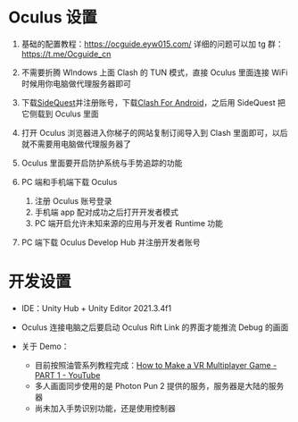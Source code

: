 # Oculus 设置

1. 基础的配置教程：https://ocguide.eyw015.com/ 详细的问题可以加 tg 群：https://t.me/Ocguide_cn
2. 不需要折腾 WIndows 上面 Clash 的 TUN 模式，直接 Oculus 里面连接 WiFi 时候用你电脑做代理服务器即可
3. 下载[SideQuest](https://sidequestvr.com/setup-howto)并注册账号，下载[Clash For Android](https://github.com/Kr328/ClashForAndroid/releases/download/v2.5.9/cfa-2.5.9-premium-arm64-v8a-release.apk)，之后用 SideQuest 把它侧载到 Oculus 里面
4. 打开 Oculus 浏览器进入你梯子的网站复制订阅导入到 Clash 里面即可，以后就不需要用电脑做代理服务器了
5. Oculus 里面要开启防护系统与手势追踪的功能

6. PC 端和手机端下载 Oculus

   1. 注册 Oculus 账号登录
   2. 手机端 app 配对成功之后打开开发者模式
   3. PC 端开启允许未知来源的应用与开发者 Runtime 功能

7. PC 端下载 Oculus Develop Hub 并注册开发者账号

# 开发设置

- IDE：Unity Hub + Unity Editor 2021.3.4f1

- Oculus 连接电脑之后要启动 Oculus Rift Link 的界面才能推流 Debug 的画面
- 关于 Demo：
  - 目前按照油管系列教程完成：[How to Make a VR Multiplayer Game - PART 1 - YouTube](https://www.youtube.com/watch?v=KHWuTBmT1oI&t=1211s)
  - 多人画面同步使用的是 Photon Pun 2 提供的服务，服务器是大陆的服务器
  - 尚未加入手势识别功能，还是使用控制器
